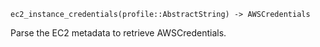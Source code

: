 ```
ec2_instance_credentials(profile::AbstractString) -> AWSCredentials
```

Parse the EC2 metadata to retrieve AWSCredentials.
